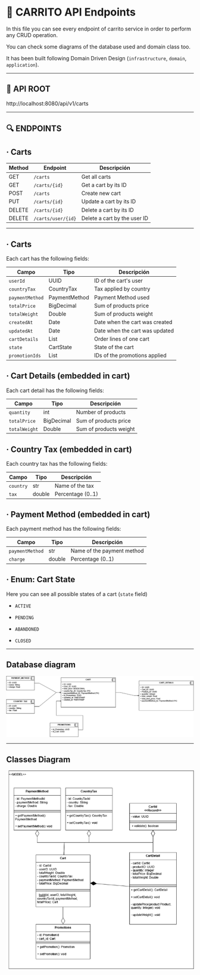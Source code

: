 # 🛒 CARRITO API Endpoints

In this file you can see every endpoint of carrito service in order to perform any CRUD operation.

You can check some diagrams of the database used and domain class too.

It has been built following Domain Driven Design (`infrastructure`, `domain`, `application`).

---

## 🌱 API ROOT

http://localhost:8080/api/v1/carts


---

## 🔍 ENDPOINTS

## · Carts

| Method | Endpoint           | Descripción                  |
|--------|--------------------|------------------------------|
| GET    | `/carts`           | Get all carts                |
| GET    | `/carts/{id}`      | Get a cart by its ID         |
| POST   | `/carts`           | Create new cart              |
| PUT    | `/carts/{id}`      | Update a cart by its ID      |
| DELETE | `/carts/{id}`      | Delete a cart by its ID      |
| DELETE | `/carts/user/{id}` | Delete a cart by the user ID |

---

## · Carts

Each cart has the following fields:

| Campo           | Tipo             | Descripción                    |
|-----------------|------------------|--------------------------------|
| `userId`        | UUID             | ID of the cart's user          |
| `countryTax`    | CountryTax       | Tax applied by country         |
| `paymentMethod` | PaymentMethod    | Payment Method used            |
| `totalPrice`    | BigDecimal       | Sum of products price          |
| `totalWeight`   | Double           | Sum of products weight         |
| `createdAt`     | Date             | Date when the cart was created |
| `updatedAt`     | Date             | Date when the cart was updated |
| `cartDetails`   | List<CartDetail> | Order lines of one cart        |
| `state`         | CartState        | State of the cart              |
| `promotionIds`  | List<UUID>       | IDs of the promotions applied  |

## · Cart Details (embedded in cart)

Each cart detail has the following fields:

| Campo         | Tipo       | Descripción            |
|---------------|------------|------------------------|
| `quantity`    | int        | Number of products     |
| `totalPrice`  | BigDecimal | Sum of products price  |
| `totalWeight` | Double     | Sum of products weight |


## · Country Tax (embedded in cart)

Each country tax has the following fields:

| Campo         | Tipo   | Descripción       |
|---------------|--------|-------------------|
| `country`     | str    | Name of the tax   |
| `tax`         | double | Percentage (0..1) |


## · Payment Method (embedded in cart)

Each payment method has the following fields:

| Campo           | Tipo   | Descripción                 |
|-----------------|--------|-----------------------------|
| `paymentMethod` | str    | Name of the payment method  |
| `charge`        | double | Percentage (0..1)           |



## · Enum: Cart State

Here you can see all possible states of a cart (`state` field)

- `ACTIVE`


- `PENDING`


- `ABANDONED`


- `CLOSED`

---



## Database diagram

![DB Diagram](./diagrams/CARRITO_DB_DIAGRAM.png)

---

## Classes Diagram

![CL Diagram](./diagrams/CART_UML.png)
